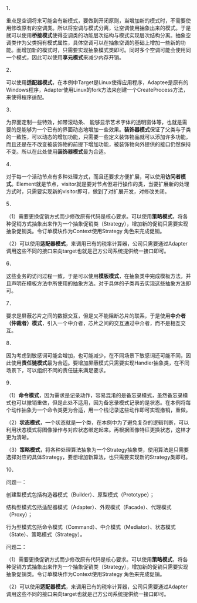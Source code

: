 1．

重点是空调将来可能会有新模式，要做到开闭原则，当增加新的模式时，不需要使用修改原有的空调类。所以将空调与模式分离，让空调使用抽象出来的模式。于是就可以使用**桥接模式**使得空调类的功能层次结构与模式实现层次结构分离。抽象空调类作为父类拥有模式属性，具体空调可以在抽象空调的基础上增加一些新的功能。而增加新的模式时，只需要实现抽象模式类即可。同时多个空调可能会使用同一个模式，因此可以使用**享元模式**来减少内存开销。

2．

可以使用**适配器模式**，在本例中Target是Linux使得应用程序，Adaptee是原有的Windows程序，Adapter使用Linux的fork方法来创建一个CreateProcess方法，来使得程序适配。

3．

为界面定制一些特效，如带滚动条、 能够显示艺术字体的透明窗体等，也就是需要的是能够为一个已有的界面动态地增加一些效果。**装饰器模式**保证了父类与子类的一致性，可以动态的增加功能，只需要一些定义装饰物品就可以添加许多功能，而且还是在不改变被装饰物的前提下增加功能，被装饰物向外提供的接口仍然保持不变。所以在此处使用**装饰器模式**最为合适。

4．

对于每一个活动节点有多种处理方式，而且还要求方便扩展，可以使用**访问者模式**。Element就是节点，visitor就是要对节点但进行操作的类，当要扩展新的处理方式时，只需要实现新的visitor即可，做到了对扩展开发，对修改关闭。

5．

（1）需要更换促销方式而少修改原有代码是核心要求。可以使用**策略模式**，将各种促销方式抽象出来作为一个抽象促销类（Strategy），增加新的促销只需要实现抽象促销类。令订单模块作为Context使用Strategy 角色来完成促销。

（2）可以使用**适配器模式**，来调用已有的税率计算器，公司只需要通过Adapter调用这些不同的接口来向target也就是己方公司系统提供统一接口即可。

6．

这些业务的访问过程一致，于是可以使用**模板模式**，在抽象类中完成模板方法，并且声明在模板方法中所使用的抽象方法。对于具体的子类再去实现这些抽象方法即可。

7．

要求是屏蔽芯片之间的数据交互，但是又不能阻断芯片的联系，于是使用**中介者（仲裁者）模式**，引入一个中介者，芯片之间的交互通过中介者，而不是相互交互。

8．

因为考虑到敏感词可能会增加，也可能减少，在不同场景下敏感词还可能不同，因此使用**责任链模式**最为合适。要增加屏蔽模式只需要实现Handler抽象类，在不同场景下，可以组织不同的责任链来满足要求。

9．

（1）**命令模式**，因为需求是记录动作，容易混淆的是备忘录模式，虽然备忘录模式也可以撤销重做，但是此处不适用，因为备忘录模式记录的是状态。在本例将每个动作抽象为一个命令类更为合适，用一个栈记录这些动作即可实现撤销，重做。

（2）**状态模式**，一个状态就是一个类，在本例中为了避免复杂的逻辑判断，可以利用状态模式将图像操作与对应状态绑定起来。再根据图像特征更换状态，这样才更为清晰。

（3）**策略模式**，将各种处理算法抽象为一个Strategy抽象类，使用算法是只需要选择对应的具体Strategy，要想增加新算法，也只需要实现新的Strategy类即可。

10． 

问题一：

创建型模式包括构造器模式（Builder）、原型模式（Prototype）；

结构型模式包括适配器模式（Adapter）、外观模式（Facade）、代理模式（Proxy）；

行为型模式包括命令模式（Command）、中介模式（Mediator）、状态模式（State）、策略模式（Strategy）。

问题二：

（1）需要更换促销方式而少修改原有代码是核心要求。可以使用**策略模式**，将各种促销方式抽象出来作为一个抽象促销类（Strategy），增加新的促销只需要实现抽象促销类。令订单模块作为Context使用Strategy 角色来完成促销。

（2）可以使用**适配器模式**，来调用已有的税率计算器，公司只需要通过Adapter调用这些不同的接口来向target也就是己方公司系统提供统一接口即可。